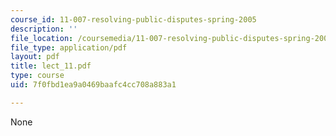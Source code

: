 ```yaml
---
course_id: 11-007-resolving-public-disputes-spring-2005
description: ''
file_location: /coursemedia/11-007-resolving-public-disputes-spring-2005/7f0fbd1ea9a0469baafc4cc708a883a1_lect_11.pdf
file_type: application/pdf
layout: pdf
title: lect_11.pdf
type: course
uid: 7f0fbd1ea9a0469baafc4cc708a883a1

---
```

None